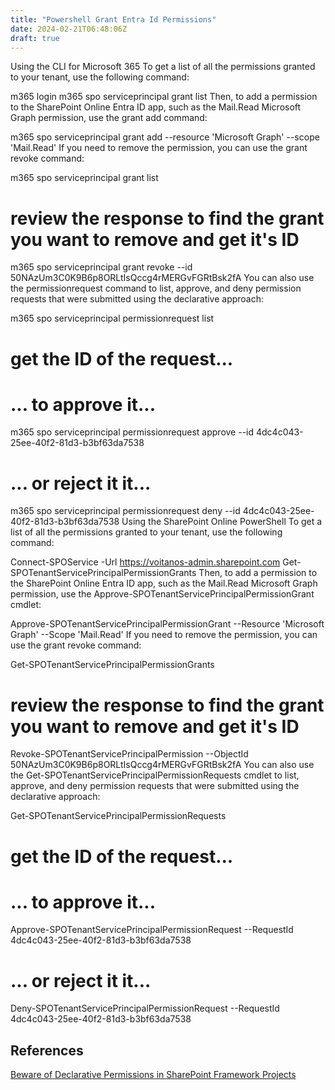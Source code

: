 ```yaml
---
title: "Powershell Grant Entra Id Permissions"
date: 2024-02-21T06:48:06Z
draft: true
---
```



Using the CLI for Microsoft 365
To get a list of all the permissions granted to your tenant, use the following command:

m365 login
m365 spo serviceprincipal grant list
Then, to add a permission to the SharePoint Online Entra ID app, such as the Mail.Read Microsoft Graph permission, use the grant add command:

m365 spo serviceprincipal grant add --resource 'Microsoft Graph' --scope 'Mail.Read'
If you need to remove the permission, you can use the grant revoke command:

m365 spo serviceprincipal grant list
# review the response to find the grant you want to remove and get it's ID

m365 spo serviceprincipal grant revoke --id 50NAzUm3C0K9B6p8ORLtIsQccg4rMERGvFGRtBsk2fA
You can also use the permissionrequest command to list, approve, and deny permission requests that were submitted using the declarative approach:

m365 spo serviceprincipal permissionrequest list
# get the ID of the request...

# ... to approve it...
m365 spo serviceprincipal permissionrequest approve --id 4dc4c043-25ee-40f2-81d3-b3bf63da7538

# ... or reject it it...
m365 spo serviceprincipal permissionrequest deny --id 4dc4c043-25ee-40f2-81d3-b3bf63da7538
Using the SharePoint Online PowerShell
To get a list of all the permissions granted to your tenant, use the following command:

Connect-SPOService -Url https://voitanos-admin.sharepoint.com
Get-SPOTenantServicePrincipalPermissionGrants
Then, to add a permission to the SharePoint Online Entra ID app, such as the Mail.Read Microsoft Graph permission, use the Approve-SPOTenantServicePrincipalPermissionGrant cmdlet:

Approve-SPOTenantServicePrincipalPermissionGrant --Resource 'Microsoft Graph' --Scope 'Mail.Read'
If you need to remove the permission, you can use the grant revoke command:

Get-SPOTenantServicePrincipalPermissionGrants
# review the response to find the grant you want to remove and get it's ID

Revoke-SPOTenantServicePrincipalPermission --ObjectId 50NAzUm3C0K9B6p8ORLtIsQccg4rMERGvFGRtBsk2fA
You can also use the Get-SPOTenantServicePrincipalPermissionRequests cmdlet to list, approve, and deny permission requests that were submitted using the declarative approach:

Get-SPOTenantServicePrincipalPermissionRequests
# get the ID of the request...

# ... to approve it...
Approve-SPOTenantServicePrincipalPermissionRequest --RequestId 4dc4c043-25ee-40f2-81d3-b3bf63da7538

# ... or reject it it...
Deny-SPOTenantServicePrincipalPermissionRequest --RequestId 4dc4c043-25ee-40f2-81d3-b3bf63da7538

## References

[Beware of Declarative Permissions in SharePoint Framework Projects](https://www.voitanos.io/blog/consider-avoiding-declarative-permissions-with-azure-ad-services-in-sharepoint-framework-projects)